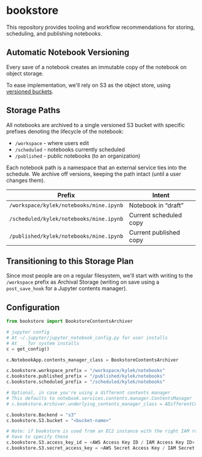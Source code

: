 # bookstore

This repository provides tooling and workflow recommendations for storing, scheduling, and publishing notebooks.

## Automatic Notebook Versioning

Every save of a notebook creates an immutable copy of the notebook on object storage. 

To ease implementation, we'll rely on S3 as the object store, using [versioned buckets](https://docs.aws.amazon.com/AmazonS3/latest/dev/Versioning.html).

<!--

Include diagram for versioning

-->

## Storage Paths

All notebooks are archived to a single versioned S3 bucket with specific prefixes denoting the lifecycle of the notebook:

* `/workspace` - where users edit
* `/scheduled` - notebooks currently scheduled
* `/published` - public notebooks (to an organization)

Each notebook path is a namespace that an external service ties into the schedule. We archive off versions, keeping the path intact (until a user changes them). 

| Prefix |  Intent | 
|---|---|
| `/workspace/kylek/notebooks/mine.ipynb`  | Notebook in “draft”  | 
| `/scheduled/kylek/notebooks/mine.ipynb`  | Current scheduled copy  | 
| `/published/kylek/notebooks/mine.ipynb`  | Current published copy  | 


## Transitioning to this Storage Plan

Since most people are on a regular filesystem, we'll start with writing to the `/workspace` prefix as Archival Storage (writing on save using a `post_save_hook` for a Jupyter contents manager).

## Configuration

```python
from bookstore import BookstoreContentsArchiver

# jupyter config
# At ~/.jupyter/jupyter_notebook_config.py for user installs
# At __ for system installs
c = get_config()

c.NotebookApp.contents_manager_class = BookstoreContentsArchiver

c.bookstore.workspace_prefix = "/workspace/kylek/notebooks"
c.bookstore.published_prefix = "/published/kylek/notebooks"  
c.bookstore.scheduled_prefix = "/scheduled/kylek/notebooks"  

# Optional, in case you're using a different contents manager
# This defaults to notebook.services.contents.manager.ContentsManager
# c.bookstore.Archiver.underlying_contents_manager_class = ADifferentContentsManager

c.bookstore.Backend = "s3"
c.bookstore.S3.bucket = "<bucket-name>"

# Note: if bookstore is used from an EC2 instance with the right IAM role, you don't
# have to specify these
c.bookstore.S3.access_key_id = <AWS Access Key ID / IAM Access Key ID>
c.bookstore.S3.secret_access_key = <AWS Secret Access Key / IAM Secret Access Key>
```

